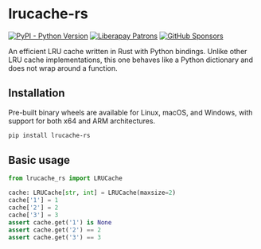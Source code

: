 # lrucache-rs

[![PyPI - Python Version](https://shields.monicz.dev/pypi/pyversions/lrucache-rs)](https://pypi.org/project/lrucache-rs)
[![Liberapay Patrons](https://shields.monicz.dev/liberapay/patrons/Zaczero?logo=liberapay&label=Patrons)](https://liberapay.com/Zaczero/)
[![GitHub Sponsors](https://shields.monicz.dev/github/sponsors/Zaczero?logo=github&label=Sponsors&color=%23db61a2)](https://github.com/sponsors/Zaczero)

An efficient LRU cache written in Rust with Python bindings. Unlike other LRU cache implementations, this one behaves like a Python dictionary and does not wrap around a function.

## Installation

Pre-built binary wheels are available for Linux, macOS, and Windows, with support for both x64 and ARM architectures.

```sh
pip install lrucache-rs
```

## Basic usage

```py
from lrucache_rs import LRUCache

cache: LRUCache[str, int] = LRUCache(maxsize=2)
cache['1'] = 1
cache['2'] = 2
cache['3'] = 3
assert cache.get('1') is None
assert cache.get('2') == 2
assert cache.get('3') == 3
```
